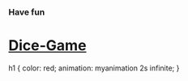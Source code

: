 <h3>Have fun</h3>
<a href="https://objectorienteddev07.github.io/Dice-Game/"><h1>Dice-Game</h1></a>
h1 {
  color: red;
  animation: myanimation 2s infinite;
}
